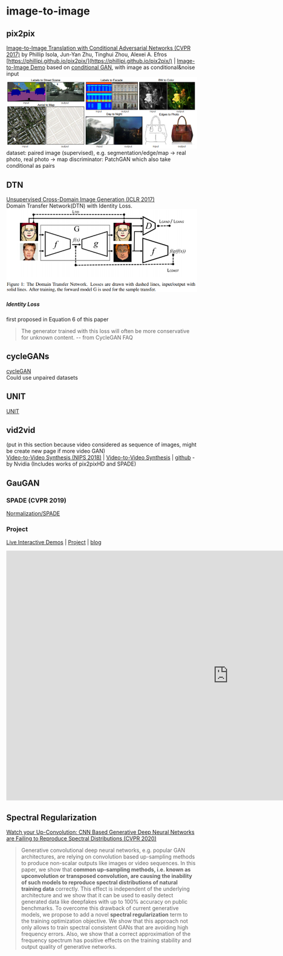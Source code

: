 # image-to-image

## pix2pix
[Image-to-Image Translation with Conditional Adversarial Networks (CVPR 2017)](https://arxiv.org/abs/1611.07004) by Phillip Isola, Jun-Yan Zhu, Tinghui Zhou, Alexei A. Efros  
[https://phillipi.github.io/pix2pix/](https://phillipi.github.io/pix2pix/) | 
[Image-to-Image Demo](https://affinelayer.com/pixsrv/)
based on [conditional GAN](GAN_repersentation_learning.html#conditional-gan-2014), with image as conditional&noise input  
![](img/pix2pix_result.png)
dataset: paired image (supervised), e.g. segmentation/edge/map -> real photo, real photo → map
discriminator: PatchGAN which also take conditional as pairs 

## DTN
[Unsupervised Cross-Domain Image Generation (ICLR 2017)](https://arxiv.org/abs/1611.02200)  
Domain Transfer Network(DTN) with Identity Loss.  
![](img/DTN.png)
##### Identity Loss
first proposed in Equation 6 of this paper  
> The generator trained with this loss will often be more conservative for unknown content. -- from CycleGAN FAQ

## cycleGANs
[cycleGAN](cycleGAN.md)  
Could use unpaired datasets

## UNIT
[UNIT](UNIT.md)  

## vid2vid
(put in this section because video considered as sequence of images, might be create new page if more video GAN)  
[Video-to-Video Synthesis (NIPS 2018)](https://arxiv.org/abs/1808.06601) | 
[Video-to-Video Synthesis](https://tcwang0509.github.io/vid2vid/) | 
[github](https://github.com/NVIDIA/vid2vid) - by Nvidia (Includes works of pix2pixHD and SPADE)

## GauGAN
### SPADE (CVPR 2019)
[Normalization/SPADE](/normalization.html#spade)
### Project
[Live Interactive Demos](https://www.nvidia.com/en-us/research/ai-playground/) | 
[Project](https://arxiv.org/abs/1903.07291) | 
[blog](https://blogs.nvidia.com/blog/2019/03/18/gaugan-photorealistic-landscapes-nvidia-research/)
<iframe width="1173" height="660" src="https://www.youtube.com/embed/p5U4NgVGAwg" frameborder="0" allow="accelerometer; autoplay; encrypted-media; gyroscope; picture-in-picture" allowfullscreen></iframe>

## Spectral Regularization
[Watch your Up-Convolution: CNN Based Generative Deep Neural Networks are Failing to Reproduce Spectral Distributions (CVPR 2020)](https://arxiv.org/pdf/2003.01826.pdf)  
> Generative convolutional deep neural networks, e.g. popular GAN architectures, are relying on convolution based up-sampling methods to produce non-scalar outputs like images or video sequences. In this paper, we show that **common up-sampling methods, i.e. known as upconvolution or transposed convolution, are causing the inability of such models to reproduce spectral distributions of natural training data** correctly. This effect is independent of the underlying architecture and we show that it can be used to easily detect generated data like deepfakes with up to 100% accuracy on public benchmarks. To overcome this drawback of current generative models, we propose to add a novel **spectral regularization** term to the training optimization objective. We show that this approach not only allows to train spectral consistent GANs that are avoiding high frequency errors. Also, we show that a correct approximation of the frequency spectrum has positive effects on the training stability and output quality of generative networks.
